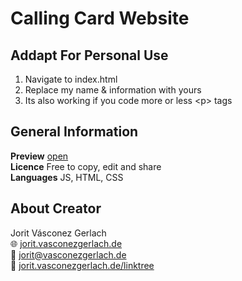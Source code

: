 # Calling Card Website
## Addapt For Personal Use
1. Navigate to index.html
2. Replace my name & information with yours
3. Its also working if you code more or less &lt;p> tags

## General Information
**Preview** [open](https://jorit.vasconezgerlach.de/host/calling-card-website-git)\
**Licence** Free to copy, edit and share\
**Languages** JS, HTML, CSS

## About Creator
Jorit Vásconez Gerlach\
🌐 [jorit.vasconezgerlach.de](https://jorit.vasconezgerlach.de)\
📧 [jorit@vasconezgerlach.de](mailto:jorit@vasconezgerlach.de)\
🔗 [jorit.vasconezgerlach.de/linktree](https://jorit.vasconezgerlach.de/linktree)
